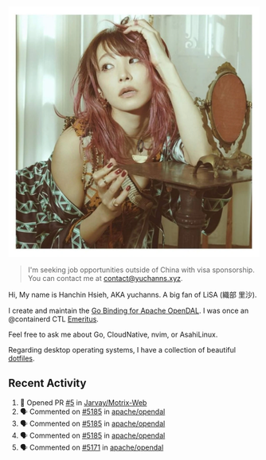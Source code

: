 <p align="center">
  <img src="./assets/LiSA2.webp" width=550 />
</p>

> I'm seeking job opportunities outside of China with visa sponsorship. You can contact me at contact@yuchanns.xyz.

Hi, My name is Hanchin Hsieh, AKA yuchanns. A big fan of LiSA (織部 里沙).

I create and maintain the [Go Binding for Apache OpenDAL](https://github.com/apache/opendal/tree/main/bindings/go). I was once an @containerd CTL [Emeritus](https://github.com/containerd/nerdctl/pull/3067).

Feel free to ask me about Go, CloudNative, nvim, or AsahiLinux.

Regarding desktop operating systems, I have a collection of beautiful [dotfiles](https://github.com/yuchanns/dotfiles).

## Recent Activity

<!--START_SECTION:activity-->
1. 💪 Opened PR [#5](https://github.com/Jarvay/Motrix-Web/pull/5) in [Jarvay/Motrix-Web](https://github.com/Jarvay/Motrix-Web)
2. 🗣 Commented on [#5185](https://github.com/apache/opendal/pull/5185#issuecomment-2415605584) in [apache/opendal](https://github.com/apache/opendal)
3. 🗣 Commented on [#5185](https://github.com/apache/opendal/pull/5185#issuecomment-2415598942) in [apache/opendal](https://github.com/apache/opendal)
4. 🗣 Commented on [#5185](https://github.com/apache/opendal/pull/5185#issuecomment-2415586307) in [apache/opendal](https://github.com/apache/opendal)
5. 🗣 Commented on [#5171](https://github.com/apache/opendal/pull/5171#issuecomment-2410533038) in [apache/opendal](https://github.com/apache/opendal)
<!--END_SECTION:activity-->

